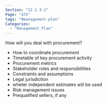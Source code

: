 ```yaml
---
Section: "12.1.3.1"
Page: "475"
tags: "#management-plan"
Categories:
  - "Management Plan"
---
```

How will you deal with procurement?

* How to coordinate procurement
* Timetable of key procurement activity
* Procurement metrics
* Stakeholder roles and responsibilities
* Constraints and assumptions
* Legal jurisdiction
* wheter independent estimates will be used
* Risk management issues
* Prequalified sellers, if any


